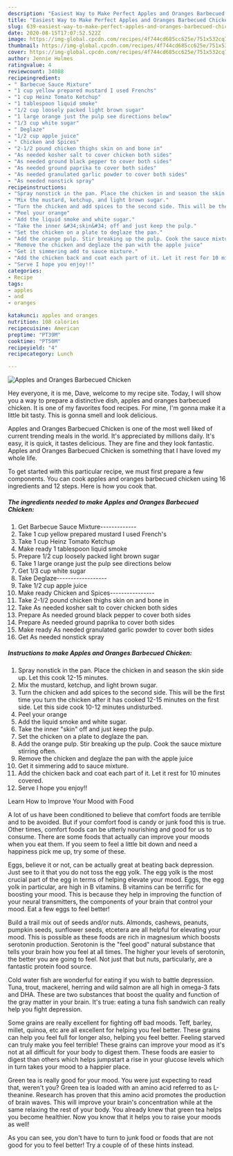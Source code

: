 ```yaml
---
description: "Easiest Way to Make Perfect Apples and Oranges Barbecued Chicken"
title: "Easiest Way to Make Perfect Apples and Oranges Barbecued Chicken"
slug: 639-easiest-way-to-make-perfect-apples-and-oranges-barbecued-chicken
date: 2020-08-15T17:07:52.522Z
image: https://img-global.cpcdn.com/recipes/4f744cd685cc625e/751x532cq70/apples-and-oranges-barbecued-chicken-recipe-main-photo.jpg
thumbnail: https://img-global.cpcdn.com/recipes/4f744cd685cc625e/751x532cq70/apples-and-oranges-barbecued-chicken-recipe-main-photo.jpg
cover: https://img-global.cpcdn.com/recipes/4f744cd685cc625e/751x532cq70/apples-and-oranges-barbecued-chicken-recipe-main-photo.jpg
author: Jennie Holmes
ratingvalue: 4
reviewcount: 34088
recipeingredient:
- " Barbecue Sauce Mixture"
- "1 cup yellow prepared mustard I used Frenchs"
- "1 cup Heinz Tomato Ketchup"
- "1 tablespoon liquid smoke"
- "1/2 cup loosely packed light brown sugar"
- "1 large orange just the pulp see directions below"
- "1/3 cup white sugar"
- " Deglaze"
- "1/2 cup apple juice"
- " Chicken and Spices"
- "2-1/2 pound chicken thighs skin on and bone in"
- "As needed kosher salt to cover chicken both sides"
- "As needed ground black pepper to cover both sides"
- "As needed ground paprika to cover both sides"
- "As needed granulated garlic powder to cover both sides"
- "As needed nonstick spray"
recipeinstructions:
- "Spray nonstick in the pan. Place the chicken in and season the skin side up. Let this cook 12-15 minutes."
- "Mix the mustard, ketchup, and light brown sugar."
- "Turn the chicken and add spices to the second side. This will be the first time you turn the chicken after it has cooked 12-15 minutes on the first side. Let this side cook 10-12 minutes undisturbed."
- "Peel your orange"
- "Add the liquid smoke and white sugar."
- "Take the inner &#34;skin&#34; off and just keep the pulp."
- "Set the chicken on a plate to deglaze the pan."
- "Add the orange pulp. Stir breaking up the pulp. Cook the sauce mixture stirring often."
- "Remove the chicken and deglaze the pan with the apple juice"
- "Get it simmering add to sauce mixture."
- "Add the chicken back and coat each part of it. Let it rest for 10 minutes covered."
- "Serve I hope you enjoy!!"
categories:
- Recipe
tags:
- apples
- and
- oranges

katakunci: apples and oranges 
nutrition: 108 calories
recipecuisine: American
preptime: "PT39M"
cooktime: "PT50M"
recipeyield: "4"
recipecategory: Lunch

---
```



![Apples and Oranges Barbecued Chicken](https://img-global.cpcdn.com/recipes/4f744cd685cc625e/751x532cq70/apples-and-oranges-barbecued-chicken-recipe-main-photo.jpg)

Hey everyone, it is me, Dave, welcome to my recipe site. Today, I will show you a way to prepare a distinctive dish, apples and oranges barbecued chicken. It is one of my favorites food recipes. For mine, I'm gonna make it a little bit tasty. This is gonna smell and look delicious.

Apples and Oranges Barbecued Chicken is one of the most well liked of current trending meals in the world. It's appreciated by millions daily. It's easy, it is quick, it tastes delicious. They are fine and they look fantastic. Apples and Oranges Barbecued Chicken is something that I have loved my whole life.




To get started with this particular recipe, we must first prepare a few components. You can cook apples and oranges barbecued chicken using 16 ingredients and 12 steps. Here is how you cook that.

<!--inarticleads1-->

##### The ingredients needed to make Apples and Oranges Barbecued Chicken:

1. Get  Barbecue Sauce Mixture-------------
1. Take 1 cup yellow prepared mustard I used French&#39;s
1. Take 1 cup Heinz Tomato Ketchup
1. Make ready 1 tablespoon liquid smoke
1. Prepare 1/2 cup loosely packed light brown sugar
1. Take 1 large orange just the pulp see directions below
1. Get 1/3 cup white sugar
1. Take  Deglaze------------------
1. Take 1/2 cup apple juice
1. Make ready  Chicken and Spices----------------
1. Take 2-1/2 pound chicken thighs skin on and bone in
1. Take As needed kosher salt to cover chicken both sides
1. Prepare As needed ground black pepper to cover both sides
1. Prepare As needed ground paprika to cover both sides
1. Make ready As needed granulated garlic powder to cover both sides
1. Get As needed nonstick spray




<!--inarticleads2-->

##### Instructions to make Apples and Oranges Barbecued Chicken:

1. Spray nonstick in the pan. Place the chicken in and season the skin side up. Let this cook 12-15 minutes.
1. Mix the mustard, ketchup, and light brown sugar.
1. Turn the chicken and add spices to the second side. This will be the first time you turn the chicken after it has cooked 12-15 minutes on the first side. Let this side cook 10-12 minutes undisturbed.
1. Peel your orange
1. Add the liquid smoke and white sugar.
1. Take the inner &#34;skin&#34; off and just keep the pulp.
1. Set the chicken on a plate to deglaze the pan.
1. Add the orange pulp. Stir breaking up the pulp. Cook the sauce mixture stirring often.
1. Remove the chicken and deglaze the pan with the apple juice
1. Get it simmering add to sauce mixture.
1. Add the chicken back and coat each part of it. Let it rest for 10 minutes covered.
1. Serve I hope you enjoy!!




Learn How to Improve Your Mood with Food


A lot of us have been conditioned to believe that comfort foods are terrible and to be avoided. But if your comfort food is candy or junk food this is true. Other times, comfort foods can be utterly nourishing and good for us to consume. There are some foods that actually can improve your moods when you eat them. If you seem to feel a little bit down and need a happiness pick me up, try some of these.

Eggs, believe it or not, can be actually great at beating back depression. Just see to it that you do not toss the egg yolk. The egg yolk is the most crucial part of the egg in terms of helping elevate your mood. Eggs, the egg yolk in particular, are high in B vitamins. B vitamins can be terrific for boosting your mood. This is because they help in improving the function of your neural transmitters, the components of your brain that control your mood. Eat a few eggs to feel better!

Build a trail mix out of seeds and/or nuts. Almonds, cashews, peanuts, pumpkin seeds, sunflower seeds, etcetera are all helpful for elevating your mood. This is possible as these foods are rich in magnesium which boosts serotonin production. Serotonin is the "feel good" natural substance that tells your brain how you feel at all times. The higher your levels of serotonin, the better you are going to feel. Not just that but nuts, particularly, are a fantastic protein food source.

Cold water fish are wonderful for eating if you wish to battle depression. Tuna, trout, mackerel, herring and wild salmon are all high in omega-3 fats and DHA. These are two substances that boost the quality and function of the gray matter in your brain. It's true: eating a tuna fish sandwich can really help you fight depression. 

Some grains are really excellent for fighting off bad moods. Teff, barley, millet, quinoa, etc are all excellent for helping you feel better. These grains can help you feel full for longer also, helping you feel better. Feeling starved can truly make you feel terrible! These grains can improve your mood as it's not at all difficult for your body to digest them. These foods are easier to digest than others which helps jumpstart a rise in your glucose levels which in turn takes your mood to a happier place.

Green tea is really good for your mood. You were just expecting to read that, weren't you? Green tea is loaded with an amino acid referred to as L-theanine. Research has proven that this amino acid promotes the production of brain waves. This will improve your brain's concentration while at the same relaxing the rest of your body. You already knew that green tea helps you become healthier. Now you know that it helps you to raise your moods as well!

As you can see, you don't have to turn to junk food or foods that are not good for you to feel better! Try  a  couple of  of  these  hints  instead.

